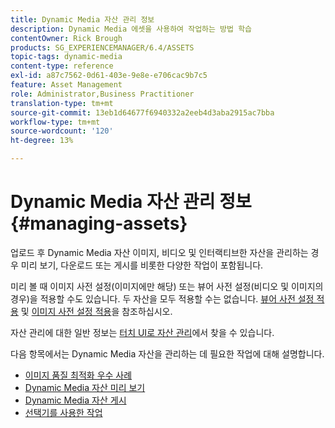 ```yaml
---
title: Dynamic Media 자산 관리 정보
description: Dynamic Media 에셋을 사용하여 작업하는 방법 학습
contentOwner: Rick Brough
products: SG_EXPERIENCEMANAGER/6.4/ASSETS
topic-tags: dynamic-media
content-type: reference
exl-id: a87c7562-0d61-403e-9e8e-e706cac9b7c5
feature: Asset Management
role: Administrator,Business Practitioner
translation-type: tm+mt
source-git-commit: 13eb1d64677f6940332a2eeb4d3aba2915ac7bba
workflow-type: tm+mt
source-wordcount: '120'
ht-degree: 13%

---
```


# Dynamic Media 자산 관리 정보 {#managing-assets}

업로드 후 Dynamic Media 자산 이미지, 비디오 및 인터랙티브한 자산을 관리하는 경우 미리 보기, 다운로드 또는 게시를 비롯한 다양한 작업이 포함됩니다.

미리 볼 때 이미지 사전 설정(이미지에만 해당) 또는 뷰어 사전 설정(비디오 및 이미지의 경우)을 적용할 수도 있습니다. 두 자산을 모두 적용할 수는 없습니다. [뷰어 사전 설정 적용](viewer-presets.md) 및 [이미지 사전 설정 적용](image-presets.md)을 참조하십시오.

자산 관리에 대한 일반 정보는 [터치 UI로 자산 관리](managing-assets-touch-ui.md)에서 찾을 수 있습니다.

다음 항목에서는 Dynamic Media 자산을 관리하는 데 필요한 작업에 대해 설명합니다.

* [이미지 품질 최적화 우수 사례](best-practices-for-optimizing-the-quality-of-your-images.md)
* [Dynamic Media 자산 미리 보기](previewing-assets.md)
* [Dynamic Media 자산 게시](publishing-dynamicmedia-assets.md)
* [선택기를 사용한 작업](working-with-selectors.md)
